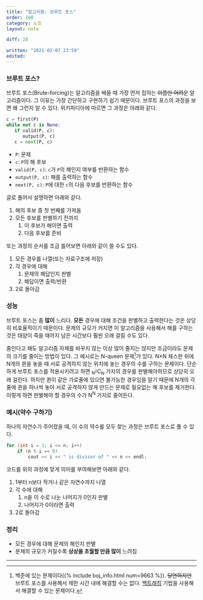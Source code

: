 ```yaml
---
title: "알고리즘: 브루트 포스"
order: 100
category: 노트
layout: note

diff: 28

written: "2021-02-07 23:59"
edited:
---
```


### 브루트 포스?

브루트 포스(Brute-forcing)는 알고리즘을 배울 때 가장 먼저 접하는 ~~이름만 어려운~~ 알고리즘이다. 그 이유는 가장 간단하고 구현하기 쉽기 때문이다. 브루트 포스의 과정을 보면 왜 그런지 알 수 있다. 위키피디아에 따르면 그 과정은 아래와 같다.

```python
c = first(P)
while not c is None:
   if valid(P, c):
      output(P, c)
   c = next(P, c)
```

- `P`: 문제
- `c`: `P`의 해 후보
- `valid(P, c)`: `c`가 `P`의 해인지 여부를 반환하는 함수
- `output(P, c)`: 해를 출력하는 함수
- `next(P, c)`: `P`에 대한 `c`의 다음 후보를 반환하는 함수

글로 풀어서 설명하면 아래와 같다.

1. 해의 후보 중 첫 번째를 가져옴
1. 모든 후보를 판별하기 전까지
   1. 이 후보가 해이면 출력
   1. 다음 후보를 준비

또는 과정의 순서를 조금 틀어보면 아래와 같이 쓸 수도 있다.

1. 모든 경우를 나열(또는 자료구조에 저장)
1. 각 경우에 대해
   1. 문제의 해답인지 판별
   1. 해답이면 출력/반환
1. 2로 돌아감

### 성능

브루트 포스는 좀 **많이** 느리다. **모든** 경우에 대해 조건을 판별하고 출력한다는 것은 상당히 비효율적이기 때문이다. 문제의 규모가 커지면 이 알고리즘을 사용해서 해를 구하는 것은 태양이 죽을 때까지 남은 시간보다 훨씬 오래 걸릴 수도 있다.

줄인다고 해도 알고리즘 자체를 바꾸지 않는 이상 많이 줄지는 않지만 조금이라도 문제의 크기를 줄이는 방법이 있다. 그 예시로는 N-queen 문제[^1]가 있다. N×N 체스판 위에 N개의 퀸을 놓을 때 서로 공격하지 않는 위치에 놓는 경우의 수를 구하는 문제이다. 단순하게 브루트 포스를 적용시키려고 하면 <sub>N<sup>2</sup></sub>C<sub>N</sub> 가지의 경우를 판별해야하므로 상당히 오래 걸린다. 하지만 퀸이 같은 가로줄에 있으면 불가능한 경우임을 알기 때문에 N개의 각 줄에 퀸을 하나씩 놓아 서로 공격하지 않게 만드는 문제로 필요없는 해 후보를 제거한다. 이렇게 하면 판별해야 할 경우의 수가 N<sup>N</sup> 가지로 줄어든다.

### 예시(약수 구하기)

하나의 자연수가 주어졌을 때, 이 수의 약수를 모두 찾는 과정은 브루트 포스로 풀 수 있다. 

```cpp
for (int i = 1; i <= n; i++)
    if (n % i == 0)
        cout << i << " is divisor of " << n << endl;
```

코드를 위의 과정에 맞게 의미를 부여해보면 아래와 같다.

1. 1부터 n보다 작거나 같은 자연수까지 나열
1. 각 수에 대해
   1. n을 이 수로 나눈 나머지가 0인지 판별
   1. 나머지가 0이라면 출력
1. 2로 돌아감

### 정리

- 모든 경우에 대해 문제의 해인지 판별
- 문제의 규모가 커질수록 **상상을 초월할 만큼 많이** 느려짐

<hr/>

[^1]: 백준에 있는 문제이다({% include boj_info.html num=9663 %}). ~~당연하지만~~ 브루트 포스를 사용해서 제한 시간 내에 해결할 수는 없다. <a href="" class="invalid">백트래킹</a> 기법을 사용해서 해결할 수 있는 문제이다.
